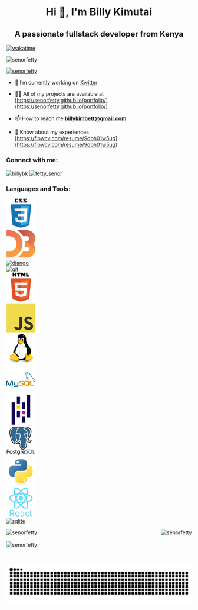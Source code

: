 
<h1 align="center">Hi 👋, I'm Billy Kimutai</h1>
                                            
<h2 align="center">A passionate fullstack developer from Kenya</h2>



[![wakatime](https://wakatime.com/badge/user/2cd6519a-9dec-405d-96a7-ac4ad4bdec30.svg)](https://wakatime.com/@2cd6519a-9dec-405d-96a7-ac4ad4bdec30)

<p align="left"> <img src="https://komarev.com/ghpvc/?username=senorfetty&label=Profile%20views&color=0e75b6&style=flat" alt="senorfetty" /> </p>

<p align="left"> <a href="https://github.com/ryo-ma/github-profile-trophy"><img src="https://github-profile-trophy.vercel.app/?username=senorfetty" alt="senorfetty" /></a> </p>


- 🔭 I’m currently working on [Xwitter](https://github.com/senorfetty/Xwitter)

- 👨‍💻 All of my projects are available at [https://senorfetty.github.io/portfolio/](https://senorfetty.github.io/portfolio/)

- 📫 How to reach me **billykimbett@gmail.com**

- 📄 Know about my experiences [https://flowcv.com/resume/9dbh01w5ug](https://flowcv.com/resume/9dbh01w5ug)

<h3 align="left">Connect with me:</h3>
<p align="left">
<a href="https://twitter.com/billybiik" target="blank"><img align="center" src="https://raw.githubusercontent.com/rahuldkjain/github-profile-readme-generator/master/src/images/icons/Social/twitter.svg" alt="billybk" height="30" width="40" /></a>
<a href="https://instagram.com/fetty_senor" target="blank"><img align="center" src="https://raw.githubusercontent.com/rahuldkjain/github-profile-readme-generator/master/src/images/icons/Social/instagram.svg" alt="fetty_senor" height="30" width="40" /></a>
</p>

<h3 align="left">Languages and Tools:</h3>
<div class='c' style='display:grid;'>
    <a href="https://www.w3schools.com/css/" target="_blank" rel="noreferrer"> <img src="https://raw.githubusercontent.com/devicons/devicon/master/icons/css3/css3-original-wordmark.svg" alt="css3" width="80" height="80"/> </a> <a href="https://d3js.org/" target="_blank" rel="noreferrer"> <img src="https://raw.githubusercontent.com/devicons/devicon/master/icons/d3js/d3js-original.svg" alt="d3js" width="80" height="80"/> </a> <a href="https://www.djangoproject.com/" target="_blank" rel="noreferrer"> <img src="https://cdn.worldvectorlogo.com/logos/django.svg" alt="django" width="80" height="80"/> </a>  <a href="https://git-scm.com/" target="_blank" rel="noreferrer"> <img src="https://www.vectorlogo.zone/logos/git-scm/git-scm-icon.svg" alt="git" width="80" height="80"/> </a> <a href="https://www.w3.org/html/" target="_blank" rel="noreferrer"> <img src="https://raw.githubusercontent.com/devicons/devicon/master/icons/html5/html5-original-wordmark.svg" alt="html5" width="80" height="80"/> </a> <a href="https://developer.mozilla.org/en-US/docs/Web/JavaScript" target="_blank" rel="noreferrer"> <img src="https://raw.githubusercontent.com/devicons/devicon/master/icons/javascript/javascript-original.svg" alt="javascript" width="80" height="80"/> </a> <a href="https://www.linux.org/" target="_blank" rel="noreferrer"> <img src="https://raw.githubusercontent.com/devicons/devicon/master/icons/linux/linux-original.svg" alt="linux" width="80" height="80"/> </a> <a href="https://www.mysql.com/" target="_blank" rel="noreferrer"> <img src="https://raw.githubusercontent.com/devicons/devicon/master/icons/mysql/mysql-original-wordmark.svg" alt="mysql" width="80" height="80"/> </a> <a href="https://pandas.pydata.org/" target="_blank" rel="noreferrer"> <img src="https://raw.githubusercontent.com/devicons/devicon/2ae2a900d2f041da66e950e4d48052658d850630/icons/pandas/pandas-original.svg" alt="pandas" width="80" height="80"/> </a>
    <a href="https://www.postgresql.org" target="_blank" rel="noreferrer"> <img src="https://raw.githubusercontent.com/devicons/devicon/master/icons/postgresql/postgresql-original-wordmark.svg" alt="postgresql" width="80" height="80"/> </a> <a href="https://www.python.org" target="_blank" rel="noreferrer"> <img src="https://raw.githubusercontent.com/devicons/devicon/master/icons/python/python-original.svg" alt="python" width="80" height="80"/> </a> <a href="https://reactjs.org/" target="_blank" rel="noreferrer"> <img src="https://raw.githubusercontent.com/devicons/devicon/master/icons/react/react-original-wordmark.svg" alt="react" width="80" height="80"/> </a> <a href="https://www.sqlite.org/" target="_blank" rel="noreferrer"> <img src="https://www.vectorlogo.zone/logos/sqlite/sqlite-icon.svg" alt="sqlite" width="80" height="80"/> </a></div>

<p><img align="left" src="https://github-readme-stats.vercel.app/api/top-langs?username=senorfetty&show_icons=true&locale=en&layout=compact" alt="senorfetty" /></p>

<p>&nbsp;<img align="right" src="https://github-readme-stats.vercel.app/api?username=senorfetty&show_icons=true&locale=en" alt="senorfetty" /></p>

<p><img align="center" src="https://github-readme-streak-stats.herokuapp.com/?user=senorfetty&" alt="senorfetty" /></p>

<br>

![snake gif](https://github.com/senorfetty/senorfetty/blob/output/github-contribution-grid-snake.svg)